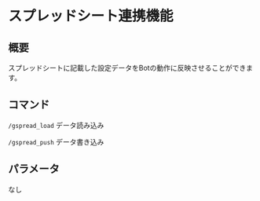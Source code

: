 # スプレッドシート連携機能

## 概要

スプレッドシートに記載した設定データをBotの動作に反映させることができます。

## コマンド

`/gspread_load` データ読み込み

`/gspread_push` データ書き込み

## パラメータ

なし
